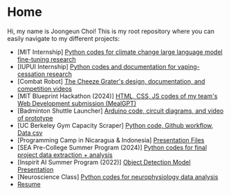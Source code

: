 # Home
Hi, my name is Joongeun Choi! This is my root repository where you can easily navigate to my different projects: 
* [MIT Internship] [Python codes for climate change large language model fine-tuning research](https://github.com/Joongeun/MIT-Internship-2024)
* [IUPUI Internship] [Python codes and documentation for vaping-cessation research](https://github.com/Joongeun/IUPUI-Internship-2023)
* [Combat Robot] [The Cheeze Grater's design, documentation, and competition videos](https://github.com/Joongeun/The-Cheeze-Grater-Battlebot)
* [MIT Blueprint Hackathon (2024)] [HTML, CSS, JS codes of my team's Web Development submission (MealGPT)](https://github.com/Joongeun/2024-MIT-Blueprint-Hackathon-Web-Development)
* [Badminton Shuttle Launcher] [Arduino code, circuit diagrams, and video of prototype](https://github.com/Joongeun/Badminton-Shuttle-Launcher/tree/main)
* [UC Berkeley Gym Capacity Scraper] [Python code, Github workflow, Data csv](https://github.com/Joongeun/cal_gym_crowd_meter_scraper/tree/main)
* [Programming Camp in Nicaragua & Indonesia] [Presentation Files](https://github.com/Joongeun/Nicaragua-Indonesia-Programming-Camps)
* [SEA Pre-College Summer Program (2024)] [Python codes for final project data extraction + analysis](https://github.com/Joongeun/Argo-Data-Collection-SEA-Summer-Program-2024)
* [Inspirit AI Summer Program (2022)] [Object Detection Model Presentation](https://docs.google.com/presentation/d/1nk4_AQywIDoncPazdxsbwL8wX1iMCgo3iqssLSqCa1k/edit#slide=id.g13acbe574c9_0_1847)
* [Neuroscience Class] [Python codes for neurophysiology data analysis](https://github.com/Joongeun/Neuroscience-Code)
* [Resume](https://docs.google.com/document/d/19d822wMOVS-OAqKzL3Of5Kd9ehiCba5Z2n5cD1btVFk/edit?tab=t.0)

